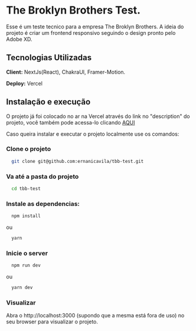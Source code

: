 
# The Broklyn Brothers Test.

Esse é um teste tecnico para a empresa The Broklyn Brothers. A ideia do projeto é criar um frontend responsivo seguindo o design pronto pelo Adobe XD.

## Tecnologias Utilizadas

**Client:** NextJs(React), ChakraUI, Framer-Motion.

**Deploy:** Vercel

## Instalação e execução

O projeto já foi colocado no ar na Vercel através do link no "description" do projeto, você também pode acessa-lo clicando <a href="https://teste-chi-seven.vercel.app/" target="_blank">AQUI</a>




Caso queira instalar e executar o projeto localmente use os comandos:

### Clone o projeto

```bash
  git clone git@github.com:ernanicavila/tbb-test.git
```

### Va até a pasta do projeto

```bash
  cd tbb-test
```
### Instale as dependencias:

```bash
  npm install
```
ou
```bash
  yarn
```
### Inicie o server

```bash
  npm run dev
```
ou

```bash
  yarn dev
```

### Visualizar
Abra o http://localhost:3000 (supondo que a mesma está fora de uso) no seu browser para visualizar o projeto.
